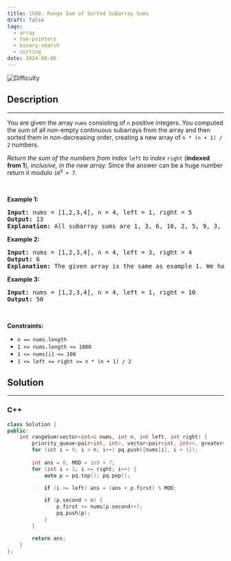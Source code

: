 ```yaml
---
title: 1508. Range Sum of Sorted Subarray Sums
draft: false
tags: 
  - array
  - two-pointers
  - binary-search
  - sorting
date: 2024-08-06
---
```


![Difficulty](https://img.shields.io/badge/Difficulty-Medium-blue.svg)

## Description

---
<p>You are given the array <code>nums</code> consisting of <code>n</code> positive integers. You computed the sum of all non-empty continuous subarrays from the array and then sorted them in non-decreasing order, creating a new array of <code>n * (n + 1) / 2</code> numbers.</p>

<p><em>Return the sum of the numbers from index </em><code>left</code><em> to index </em><code>right</code> (<strong>indexed from 1</strong>)<em>, inclusive, in the new array. </em>Since the answer can be a huge number return it modulo <code>10<sup>9</sup> + 7</code>.</p>

<p>&nbsp;</p>
<p><strong class="example">Example 1:</strong></p>

<pre>
<strong>Input:</strong> nums = [1,2,3,4], n = 4, left = 1, right = 5
<strong>Output:</strong> 13 
<strong>Explanation:</strong> All subarray sums are 1, 3, 6, 10, 2, 5, 9, 3, 7, 4. After sorting them in non-decreasing order we have the new array [1, 2, 3, 3, 4, 5, 6, 7, 9, 10]. The sum of the numbers from index le = 1 to ri = 5 is 1 + 2 + 3 + 3 + 4 = 13. 
</pre>

<p><strong class="example">Example 2:</strong></p>

<pre>
<strong>Input:</strong> nums = [1,2,3,4], n = 4, left = 3, right = 4
<strong>Output:</strong> 6
<strong>Explanation:</strong> The given array is the same as example 1. We have the new array [1, 2, 3, 3, 4, 5, 6, 7, 9, 10]. The sum of the numbers from index le = 3 to ri = 4 is 3 + 3 = 6.
</pre>

<p><strong class="example">Example 3:</strong></p>

<pre>
<strong>Input:</strong> nums = [1,2,3,4], n = 4, left = 1, right = 10
<strong>Output:</strong> 50
</pre>

<p>&nbsp;</p>
<p><strong>Constraints:</strong></p>

<ul>
	<li><code>n == nums.length</code></li>
	<li><code>1 &lt;= nums.length &lt;= 1000</code></li>
	<li><code>1 &lt;= nums[i] &lt;= 100</code></li>
	<li><code>1 &lt;= left &lt;= right &lt;= n * (n + 1) / 2</code></li>
</ul>


## Solution

---
### C++
``` cpp title='range-sum-of-sorted-subarray-sums'
class Solution {
public:
    int rangeSum(vector<int>& nums, int n, int left, int right) {
        priority_queue<pair<int, int>, vector<pair<int, int>>, greater<pair<int, int>>> pq;
        for (int i = 0; i < n; i++) pq.push({nums[i], i + 1});
        
        int ans = 0, MOD = 1e9 + 7;
        for (int i = 1; i <= right; i++) {
            auto p = pq.top(); pq.pop();

            if (i >= left) ans = (ans + p.first) % MOD;

            if (p.second < n) {
                p.first += nums[p.second++];
                pq.push(p);
            }
        }

        return ans;
    }
};

```

